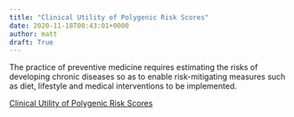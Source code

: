 ```yaml
---
title: "Clinical Utility of Polygenic Risk Scores"
date: 2020-11-18T00:43:01+0000
author: matt
draft: True
---
```

The practice of preventive medicine requires estimating the risks of developing chronic diseases so as to enable risk-mitigating measures such as diet, lifestyle and medical interventions to be implemented. 

[ Clinical Utility of Polygenic Risk Scores ]( https://www.hannover-re.com/1636478/recent-medical-news-clinical-utility-of-polygenic-risk-scores-2020.pdf )
